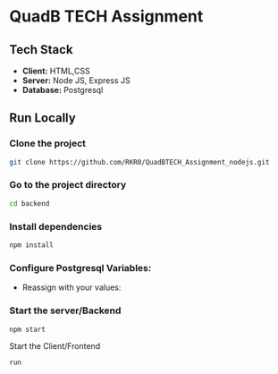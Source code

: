 # QuadB TECH Assignment


## Tech Stack

- **Client:** HTML,CSS
- **Server:** Node JS, Express JS
- **Database:** Postgresql 


## Run Locally

### Clone the project

```bash
git clone https://github.com/RKR0/QuadBTECH_Assignment_nodejs.git
```

### Go to the project directory

```bash
cd backend
```

### Install dependencies

```bash
npm install
```



### Configure Postgresql Variables:
- Reassign with your values:



### Start the server/Backend
```bash
npm start

```
Start the Client/Frontend

```bash
run
```

  
